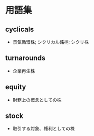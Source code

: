 # 用語集

## cyclicals
- 景気循環株; シクリカル銘柄; シクリ株
## turnarounds
- 企業再生株
## equity
- 財務上の概念としての株
## stock
- 取引する対象、権利としての株